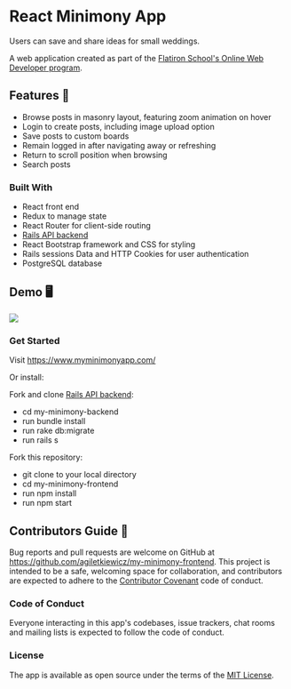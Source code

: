 # React Minimony App


Users can save and share ideas for small weddings.

A web application created as part of the [Flatiron School's Online Web Developer program](https://flatironschool.com/).


## Features 🌟

* Browse posts in masonry layout, featuring zoom animation on hover
* Login to create posts, including image upload option
* Save posts to custom boards
* Remain logged in after navigating away or refreshing
* Return to scroll position when browsing
* Search posts



### Built With 

* React front end
* Redux to manage state
* React Router for client-side routing
* [Rails API backend](https://github.com/agiletkiewicz/my-minimony-backend)
* React Bootstrap framework and CSS for styling 
* Rails sessions Data and HTTP Cookies for user authentication
* PostgreSQL database



## Demo 🖥


![](homepage.gif)


### Get Started

Visit https://www.myminimonyapp.com/

Or install:

Fork and clone [Rails API backend](https://github.com/agiletkiewicz/my-minimony-backend):
* cd my-minimony-backend
* run bundle install
* run rake db:migrate
* run rails s

Fork this repository:
* git clone to your local directory
* cd my-minimony-frontend
* run npm install
* run npm start


## Contributors Guide 👋

Bug reports and pull requests are welcome on GitHub at https://github.com/agiletkiewicz/my-minimony-frontend. This project is intended to be a safe, welcoming space for collaboration, and contributors are expected to adhere to the [Contributor Covenant](http://contributor-covenant.org) code of conduct.

### Code of Conduct

Everyone interacting in this app's codebases, issue trackers, chat rooms and mailing lists is expected to follow the code of conduct.

### License

The app is available as open source under the terms of the [MIT License](https://opensource.org/licenses/MIT).
